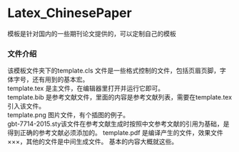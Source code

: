 # Latex_ChinesePaper
模板是针对国内的一些期刊论文提供的，可以定制自己的模板  
### 文件介绍
该模板文件夹下的template.cls 文件是一些格式控制的文件，包括页眉页脚，字体字号，还有用到的基本宏。  
template.tex 是主文件，在编辑器里打开并运行它即可。  
template.bib 是参考文献文件，里面的内容是参考文献列表，需要在template.tex引入该文件。  
template.png 图片文件，有个插图的例子。  
gbt-7714-2015.sty该文件在参考文献生成时按照中文参考文献的引用为基础，是得到正确的参考文献必须添加的。
template.pdf 是编译产生的文件，效果文件
×××，其他的文件是中间生成文件。
基本的内容大概就这些。 
